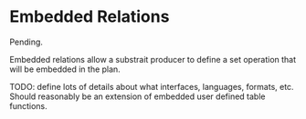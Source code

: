 # Embedded Relations

Pending.

Embedded relations allow a substrait producer to define a set operation that will be embedded in the plan. 

TODO: define lots of details about what interfaces, languages, formats, etc. Should reasonably be an extension of embedded user defined table functions.